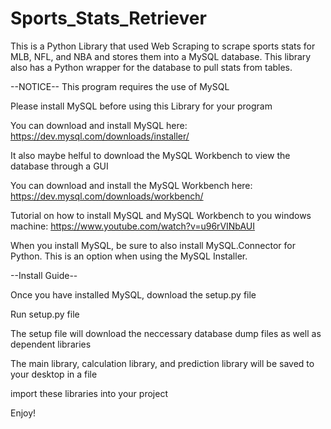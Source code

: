 # Sports_Stats_Retriever
This is a Python Library that used Web Scraping to scrape sports stats for MLB, NFL, and NBA and stores them into a MySQL database. This library also has a Python wrapper for the database to pull stats from tables. 

--NOTICE--
This program requires the use of MySQL

Please install MySQL before using this Library for your program

You can download and install MySQL here: https://dev.mysql.com/downloads/installer/

It also maybe helful to download the MySQL Workbench to view the database through a GUI

You can download and install the MySQL Workbench here: https://dev.mysql.com/downloads/workbench/

Tutorial on how to install MySQL and MySQL Workbench to you windows machine: https://www.youtube.com/watch?v=u96rVINbAUI

When you install MySQL, be sure to also install MySQL.Connector for Python. 
This is an option when using the MySQL Installer.

--Install Guide--

Once you have installed MySQL, download the setup.py file

Run setup.py file

The setup file will download the neccessary database dump files as well as dependent libraries

The main library, calculation library, and prediction library will be saved to your desktop in a file

import these libraries into your project

Enjoy!
